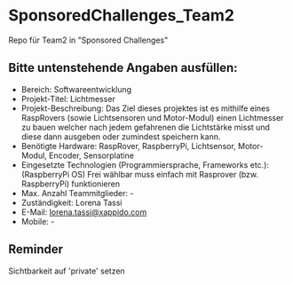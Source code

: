 # SponsoredChallenges_Team2
Repo für Team2 in "Sponsored Challenges"

## Bitte untenstehende Angaben ausfüllen:
- Bereich: Softwareentwicklung 
- Projekt-Titel: Lichtmesser
- Projekt-Beschreibung: Das Ziel dieses projektes ist es mithilfe eines RaspRovers (sowie Lichtsensoren und Motor-Modul) einen Lichtmesser zu bauen welcher nach jedem gefahrenen die Lichtstärke misst und diese dann ausgeben oder zumindest speichern kann.
- Benötigte Hardware: RaspRover, RaspberryPi, Lichtsensor, Motor-Modul, Encoder, Sensorplatine
- Eingesetzte Technologien (Programmiersprache, Frameworks etc.): (RaspberryPi OS) Frei wählbar muss einfach mit Rasprover (bzw. RaspberryPi) funktionieren
- Max. Anzahl Teammitglieder: -
- Zuständigkeit: Lorena Tassi
- E-Mail: lorena.tassi@xappido.com
- Mobile: -

## Reminder
Sichtbarkeit auf 'private' setzen
